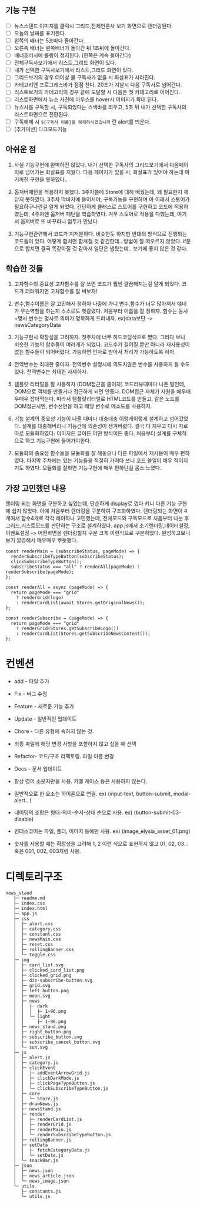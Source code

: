 ## 기능 구현

- [ ] 뉴스스탠드 이미지를 클릭시 그리드,전체언론사 보기 화면으로 렌더링된다.
- [ ] 오늘의 날짜를 표기한다.
- [ ] 왼쪽의 배너는 5초마다 돌아간다.
- [ ] 오른족 배너는 왼쪽배너가 돌아간 뒤 1초뒤에 돌아간다.
- [ ] 배너호버시에 롤링이 정지된다. (한쪽은 계속 돌아간다)
- [ ] 전체구독사보기에서 리스트,그리드 화면이 있다.
- [ ] 내가 선택한 구독사보기에서 리스트,그리드 화면이 있다.
- [ ] 그리드보기의 경우 더이상 볼 구독사가 없을 시 화살표가 사라진다.
- [ ] 카테고리엔 프로그레스바가 점점 찬다. 20초가 지날시 다음 구독사로 넘어간다.
- [ ] 리스트보기의 카테고리의 경우 끝에 도달할 시 다음은 첫 카테고리로 이어진다.
- [ ] 리스트화면에서 뉴스 사진에 마우스를 hover시 이미지가 확대 된다.
- [ ] 뉴스사를 구독할 시, 구독되었다는 스낵바를 띄우고, 5초 뒤 내가 선택한 구독사의 리스트화면으로 전환된다.
- [ ] 구독해제 시 `${구독사 이름}을 해제하시겠습니까` 란 alert를 띄운다.
- [ ] [추가미션] 다크모드기능

## 아쉬운 점

1. 사실 기능구현에 완벽하진 않았다.
   내가 선택한 구독사의 그리드보기에서 다음페이지로 넘어가는 화살표를 지웠다.
   다음 페이지가 있을 시, 화살표가 있어야 하는데 여기까진 구현을 못하였다..

2. 옵저버패턴을 적용하지 못했다.
   3주차쯤에 Store에 대해 배웠는데, 왜 필요한지 깨닫지 못하였다.
   3주차 막바지에 들어서야, 구독기능을 구현하며 아 이래서 스토어가 필요하구나란걸 알게 되었다.
   간단하게 클래스로 스토어를 구현하고 코드에 적용하였는데, 4주차엔 옵저버 패턴을 학습하였다.
   겨우 스토어로 적용을 다했는데, 여기서 옵저버로 또 바꾸라니 엄두가 안났다.

3. 기능구현관련해서 코드가 지저분하다.
   비슷한듯 하지만 반대의 방식으로 진행되는 코드들이 있다.
   어떻게 합치면 합쳐질 것 같긴한데.. 방법이 잘 떠오르지 않았다.
   if문으로 합치면 결국 똑같아질 것 같아서 일단은 냅뒀는데.. 보기에 좋지 않은 것 같다.

## 학습한 것들

1. 고차함수의 중요성
   고차함수를 잘 쓰면 코드가 훨씬 깔끔해지는걸 알게 되었다.
   코드가 더러워지면 고차함수를 잘 써보자!

2. 변수,함수이름은 잘 고민해서 정하자
   나중에 가니 변수,함수가 너무 많아져서 얘네가 무슨역할을 하는지 스스로도 헷갈렸다.
   처음부터 이름을 잘 정하자.
   함수는 동사+명사 변수는 명사로 의미가 명확하게 드러내자.
   ex)data보단 -> newsCategoryData

3. 기능구현시 확장성을 고려하자.
   첫주차에 너무 하드코딩식으로 짰다.
   그러다 보니 비슷한 기능의 함수들이 여러개가 되었다.
   코드수가 길어질 뿐만 아니라 재사용성이 없는 함수들이 되어버렸다.
   가능하면 인자로 받아서 처리가 가능하도록 하자.

4. 전역변수는 최대한 줄이자.
   전역변수 설정시에 의도치않은 변수를 사용하게 될 수도 있다. 전역변수는 최대한 자제하자.

5. 템플릿 리터럴을 잘 사용하자 (DOM접근을 줄이자)
   코드리뷰때마다 나온 말인데, DOM으로 객체를 만들거나 접근하게 되면 안좋다.
   DOM접근 자체가 자원을 매우매우매우 잡아먹는다. 따라서 템플릿리터럴로 HTML코드를 만들고,
   같은 노드를 DOM접근시엔, 변수선언을 하고 해당 변수로 메소드를 사용하자.

6. 기능 설계의 중요성
   기능이 나올 때마다 대충대충 이렇게이렇게 설계하고 넘어갔었다.
   설계를 대충해버리니 기능간에 의존성이 생겨버렸다.
   결국 다 지우고 다시 따로따로 모듈화하였다.
   이미지든 글이든 어떤 방식이든 좋다.
   처음부터 설계를 구체적으로 하고 기능구현에 들어가야한다.

7. 모듈화의 중요성
   함수들을 모듈화를 잘 해놓으니 다른 파일에서 재사용이 매우 편하였다.
   마지막 주차에는 있는 기능들을 적절히 가져다 쓰니 코드 쓸일이 매우 적어지기도 하였다.
   모듈화를 잘하면 기능구현에 매우 편하단걸 몸소 느꼈다.

## 가장 고민했던 내용

렌더링 되는 화면을 구분하고 싶었는데, 단순하게 display로 껐다 키니 다른 기능 구현에 쉽지 않았다.
아예 처음부터 렌더링을 구분하여 구조화하였다.
렌더링되는 화면이 4개여서 함수4개로 각각 해야하나 고민했는데,
전체모드와 구독모드로 처음부터 나눈 후 그리드,리스트모드를 판단하는 구조로 설계하였다.
app.js에서 초기렌더링,데이터설정,이벤트설정 -> 어떤화면을 렌더링할지 구분
크게 이런식으로 구분하였다.
완성하고보니 보기 깔끔해서 매우매우 뿌듯했다.

```
const renderMain = (subscribeStatus, pageMode) => {
  renderSubscribeTypeButton(subscribeStatus);
  clickSubscribeTypeButton();
  subscribeStatus === "all" ? renderAll(pageMode) : renderSubscribe(pageMode);
};

const renderAll = async (pageMode) => {
  return pageMode === "grid"
    ? renderGrid(logo)
    : renderCardList(await Stores.getOriginalNews());
};

const renderSubscribe = (pageMode) => {
  return pageMode === "grid"
    ? renderGrid(Stores.getSubscribeLogo())
    : renderCardList(Stores.getSubscribeNewsContent());
};
```

# 컨벤션

- add - 파일 추가
- Fix - 버그 수정
- Feature - 새로운 기능 추가
- Update - 일반적인 업데이트
- Chore - 다른 유형에 속하지 않는 것.
- 최종 파일에 해당 변경 사항을 포함하지 않고 싶을 때 선택
- Refactor- 코드/구조 리팩토링. 파일 이름 변경
- Docs - 문서 업데이트

- 항상 영어 소문자만을 사용. 카멜 케이스 등은 사용하지 않는다.

- 일반적으로 한 요소는 하이픈으로 연결. ex) (input-text, button-submit, modal-alert.. )

- 네이밍의 조합은 형태-의미-순서-상태 순으로 사용. ex) (button-submit-03-disable)

- 언더스코어는 파일, 폴더, 이미지 등에만 사용. ex) (image_elysia_asset_01.png)

- 숫자를 사용할 때는 확장성을 고려해 1, 2 이런 식으로 표현하지 않고 01, 02, 03… 혹은 001, 002, 003처럼 사용.

# 디렉토리구조

```
news_stand
   ├─ readme.md
   ├─ index.css
   ├─ index.html
   ├─ app.js
   ├─ css
   │  ├─ alert.css
   │  ├─ category.css
   │  ├─ constant.css
   │  ├─ newsMain.css
   │  ├─ reset.css
   │  ├─ rollingBanner.css
   │  └─ toggle.css
   ├─ img
   │  ├─ card_list.svg
   │  ├─ clicked_card_list.png
   │  ├─ clicked_grid.png
   │  ├─ dis-subscribe-button.svg
   │  ├─ grid.svg
   │  ├─ left_button.png
   │  ├─ moon.svg
   │  ├─ news
   │  │  ├─ dark
   │  │  │  ├─ 1~96.png
   │  │  └─ light
   │  │     ├─ 1~96.png
   │  ├─ news_stand.png
   │  ├─ right_button.png
   │  ├─ subscribe_button.svg
   │  ├─ subscribe_cancel_button.svg
   │  └─ sun.svg
   ├─ js
   │  ├─ alert.js
   │  ├─ category.js
   │  ├─ clickEvent
   │  │  ├─ addEventArrowGrid.js
   │  │  ├─ clickDarkMode.js
   │  │  ├─ clickPageTypeButton.js
   │  │  └─ clickSubscribeTypeButton.js
   │  ├─ core
   │  │  └─ Store.js
   │  ├─ drawNews.js
   │  ├─ newsStand.js
   │  ├─ render
   │  │  ├─ renderCardList.js
   │  │  ├─ renderGrid.js
   │  │  ├─ renderMain.js
   │  │  └─ renderSubscribeTypeButton.js
   │  ├─ rollingBanner.js
   │  ├─ setData
   │  │  ├─ fetchCategoryData.js
   │  │  └─ setDate.js
   │  └─ snackBar.js
   ├─ json
   │  ├─ news.json
   │  ├─ news_article.json
   │  └─ news_image.json
   └─ utils
      ├─ constants.js
      └─ utils.js

```
